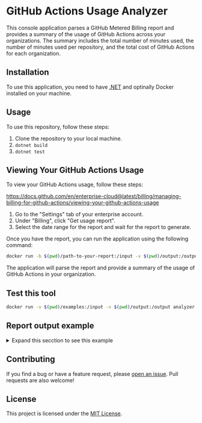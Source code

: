# GitHub Actions Usage Analyzer

This console application parses a GitHub Metered Billing report and provides a summary of the usage of GitHub Actions across your organizations. The summary includes the total number of minutes used, the number of minutes used per repository, and the total cost of GitHub Actions for each organization.

## Installation

To use this application, you need to have [.NET](https://dotnet.microsoft.com/download) and optinally Docker installed on your machine. 

## Usage

To use this repository, follow these steps:

1. Clone the repository to your local machine.
2. `dotnet build`
3. `dotnet test`

## Viewing Your GitHub Actions Usage

To view your GitHub Actions usage, follow these steps:

https://docs.github.com/en/enterprise-cloud@latest/billing/managing-billing-for-github-actions/viewing-your-github-actions-usage

1. Go to the "Settings" tab of your enterprise account.
2. Under "Billing", click "Get usage report".
3. Select the date range for the report and wait for the report to generate.

Once you have the report, you can run the application using the following command:

```bash
docker run -b $(pwd)/path-to-your-report:/input -v $(pwd)/output:/output analyzer --input your-usage-report.csv
```

The application will parse the report and provide a summary of the usage of GitHub Actions in your organization.

## Test this tool

```bash
docker run -v $(pwd)/examples:/input -v $(pwd)/output:/output analyzer --input input.csv  gold.md
```

## Report output example

<details>
<summary>Expand this secction to see this example</summary>

```txt

Actions SKUs for this enterprise
================================

SKU                      | Price per minute | Multiplier
------------------------ | ---------------- | ----------
Compute - UBUNTU         | $0.01            | 1,0       
Compute - UBUNTU_4_CORE  | $0.02            | 1,0       
Compute - UBUNTU_16_CORE | $0.06            | 1,0       
Compute - WINDOWS        | $0.02            | 2,0       
Compute - UBUNTU_8_CORE  | $0.03            | 1,0       
Compute - WINDOWS_8_CORE | $0.06            | 2,0       
Compute - MACOS          | $0.08            | 10,0      


Total number of organizations: 6

Actions consumption per organization
====================================

owner-316
---------

Consumption per SKU
-------------------

SKU                      | Minutes   | Total price
------------------------ | --------- | -----------
Compute - UBUNTU         | 361.196,0 | $2,889.57  
Compute - UBUNTU_4_CORE  | 13.908,0  | $222.53    
Compute - UBUNTU_16_CORE | 10,0      | $0.64      
Compute - WINDOWS        | 21.672,0  | $693.50    
Compute - UBUNTU_8_CORE  | 26.387,0  | $844.38    
Compute - WINDOWS_8_CORE | 2.101,0   | $268.93    
Compute - MACOS          | 5.541,0   | $4,432.80  


Total cost for this organization: $9,352.35

Top 3 repositories by consumption
---------------------------------

Repository | Total price
---------- | -----------
repo-76    | $1,674.18  
repo-696   | $1,017.06  
repo-782   | $851.37    


owner-879
---------

Consumption per SKU
-------------------

SKU                     | Minutes   | Total price
----------------------- | --------- | -----------
Compute - UBUNTU        | 148.831,0 | $1,190.65  
Compute - UBUNTU_8_CORE | 183,0     | $5.86      
Compute - MACOS         | 576,0     | $460.80    


Total cost for this organization: $1,657.30

Top 3 repositories by consumption
---------------------------------

Repository | Total price
---------- | -----------
repo-93    | $473.65    
repo-696   | $207.19    
repo-670   | $196.22    


owner-88
--------

Consumption per SKU
-------------------

SKU               | Minutes   | Total price
----------------- | --------- | -----------
Compute - UBUNTU  | 143.706,0 | $1,149.65  
Compute - WINDOWS | 11.198,0  | $358.34    
Compute - MACOS   | 14.911,0  | $11,928.80 


Total cost for this organization: $13,436.78

Top 3 repositories by consumption
---------------------------------

Repository | Total price
---------- | -----------
repo-554   | $11,988.55 
repo-376   | $271.70    
repo-477   | $160.76    


owner-659
---------

Consumption per SKU
-------------------

SKU               | Minutes | Total price
----------------- | ------- | -----------
Compute - UBUNTU  | 8.605,0 | $68.84     
Compute - WINDOWS | 2.301,0 | $73.63     
Compute - MACOS   | 234,0   | $187.20    


Total cost for this organization: $329.67

Top 3 repositories by consumption
---------------------------------

Repository | Total price
---------- | -----------
repo-102   | $141.07    
repo-326   | $73.63     
repo-140   | $52.61     


owner-182
---------

Consumption per SKU
-------------------

SKU              | Minutes | Total price
---------------- | ------- | -----------
Compute - UBUNTU | 832,0   | $6.66      


Total cost for this organization: $6.66

Top 3 repositories by consumption
---------------------------------

Repository | Total price
---------- | -----------
repo-124   | $4.60      
repo-401   | $1.02      
repo-771   | $0.58      


owner-303
---------

Consumption per SKU
-------------------

SKU                      | Minutes   | Total price
------------------------ | --------- | -----------
Compute - UBUNTU         | 545.347,0 | $4,362.78  
Compute - UBUNTU_4_CORE  | 30.539,0  | $488.62    
Compute - WINDOWS        | 34.900,0  | $1,116.80  
Compute - UBUNTU_8_CORE  | 46.542,0  | $1,489.34  
Compute - WINDOWS_8_CORE | 3.396,0   | $434.69    
Compute - MACOS          | 5.546,0   | $4,436.80  


Total cost for this organization: $12,329.03

Top 3 repositories by consumption
---------------------------------

Repository | Total price
---------- | -----------
repo-76    | $2,862.45  
repo-696   | $831.04    
repo-93    | $644.03    


Total consumption for the enterprise: $37,111.80

```

</details>




## Contributing

If you find a bug or have a feature request, please [open an issue](https://github.com/asizikov/github-actions-usage-analyzer/issues/new). Pull requests are also welcome!

## License

This project is licensed under the [MIT License](LICENSE).
